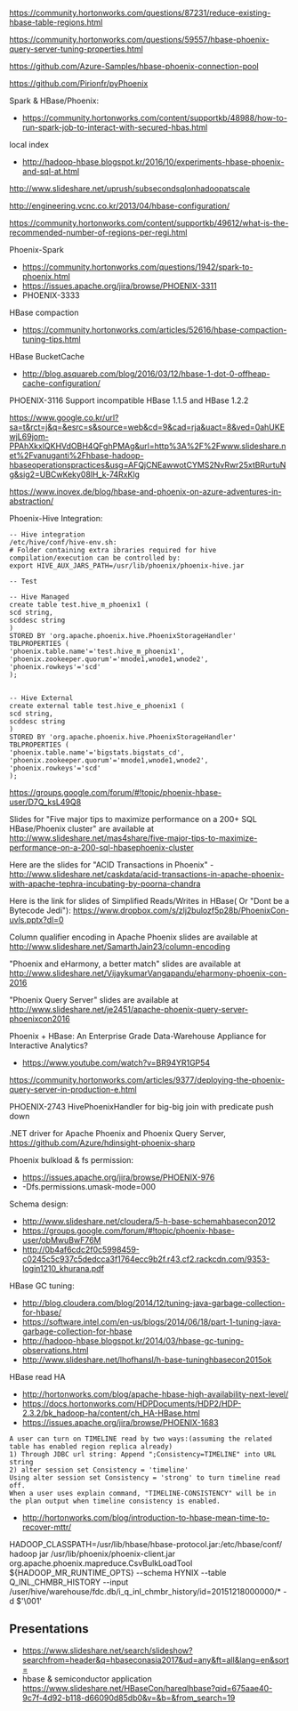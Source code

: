 https://community.hortonworks.com/questions/87231/reduce-existing-hbase-table-regions.html

https://community.hortonworks.com/questions/59557/hbase-phoenix-query-server-tuning-properties.html

https://github.com/Azure-Samples/hbase-phoenix-connection-pool

https://github.com/Pirionfr/pyPhoenix

Spark & HBase/Phoenix:
- https://community.hortonworks.com/content/supportkb/48988/how-to-run-spark-job-to-interact-with-secured-hbas.html

local index
- http://hadoop-hbase.blogspot.kr/2016/10/experiments-hbase-phoenix-and-sql-at.html

http://www.slideshare.net/uprush/subsecondsqlonhadoopatscale

http://engineering.vcnc.co.kr/2013/04/hbase-configuration/

https://community.hortonworks.com/content/supportkb/49612/what-is-the-recommended-number-of-regions-per-regi.html

Phoenix-Spark
- https://community.hortonworks.com/questions/1942/spark-to-phoenix.html
- https://issues.apache.org/jira/browse/PHOENIX-3311
- PHOENIX-3333

HBase compaction
- https://community.hortonworks.com/articles/52616/hbase-compaction-tuning-tips.html

HBase BucketCache
- http://blog.asquareb.com/blog/2016/03/12/hbase-1-dot-0-offheap-cache-configuration/

PHOENIX-3116
Support incompatible HBase 1.1.5 and HBase 1.2.2

https://www.google.co.kr/url?sa=t&rct=j&q=&esrc=s&source=web&cd=9&cad=rja&uact=8&ved=0ahUKEwjL69jom-PPAhXkxlQKHVdOBH4QFghPMAg&url=http%3A%2F%2Fwww.slideshare.net%2Fvanuganti%2Fhbase-hadoop-hbaseoperationspractices&usg=AFQjCNEawwotCYMS2NvRwr25xtBRurtuNg&sig2=UBCwKeky08lH_k-74RxKlg

https://www.inovex.de/blog/hbase-and-phoenix-on-azure-adventures-in-abstraction/

Phoenix-Hive Integration:
```
-- Hive integration
/etc/hive/conf/hive-env.sh:
# Folder containing extra ibraries required for hive compilation/execution can be controlled by:
export HIVE_AUX_JARS_PATH=/usr/lib/phoenix/phoenix-hive.jar

-- Test

-- Hive Managed
create table test.hive_m_phoenix1 (
scd string,
scddesc string
)
STORED BY 'org.apache.phoenix.hive.PhoenixStorageHandler'
TBLPROPERTIES (
'phoenix.table.name'='test.hive_m_phoenix1',
'phoenix.zookeeper.quorum'='mnode1,wnode1,wnode2',
'phoenix.rowkeys'='scd'
);


-- Hive External
create external table test.hive_e_phoenix1 (
scd string,
scddesc string
)
STORED BY 'org.apache.phoenix.hive.PhoenixStorageHandler'
TBLPROPERTIES (
'phoenix.table.name'='bigstats.bigstats_cd',
'phoenix.zookeeper.quorum'='mnode1,wnode1,wnode2',
'phoenix.rowkeys'='scd'
);
```

https://groups.google.com/forum/#!topic/phoenix-hbase-user/D7Q_ksL49Q8

Slides for "Five major tips to maximize performance on a 200+ SQL HBase/Phoenix cluster" are available at http://www.slideshare.net/mas4share/five-major-tips-to-maximize-performance-on-a-200-sql-hbasephoenix-cluster

Here are the slides for "ACID Transactions in Phoenix" - http://www.slideshare.net/caskdata/acid-transactions-in-apache-phoenix-with-apache-tephra-incubating-by-poorna-chandra

Here is the link for slides of Simplified Reads/Writes in HBase( Or "Dont be a Bytecode Jedi"): https://www.dropbox.com/s/zlj2bulozf5p28b/PhoenixCon-uvls.pptx?dl=0

Column qualifier encoding in Apache Phoenix slides are available at http://www.slideshare.net/SamarthJain23/column-encoding

"Phoenix and eHarmony, a better match" slides are available at 
http://www.slideshare.net/VijaykumarVangapandu/eharmony-phoenix-con-2016

"Phoenix Query Server" slides are available at http://www.slideshare.net/je2451/apache-phoenix-query-server-phoenixcon2016

Phoenix + HBase: An Enterprise Grade Data-Warehouse Appliance for Interactive Analytics?
- https://www.youtube.com/watch?v=BR94YR1GP54


https://community.hortonworks.com/articles/9377/deploying-the-phoenix-query-server-in-production-e.html

PHOENIX-2743 HivePhoenixHandler for big-big join with predicate push down



.NET driver for Apache Phoenix and Phoenix Query Server, https://github.com/Azure/hdinsight-phoenix-sharp


Phoenix bulkload & fs permission:
- https://issues.apache.org/jira/browse/PHOENIX-976
- -Dfs.permissions.umask-mode=000

Schema design:
- http://www.slideshare.net/cloudera/5-h-base-schemahbasecon2012
- https://groups.google.com/forum/#!topic/phoenix-hbase-user/obMwuBwF76M
- http://0b4af6cdc2f0c5998459-c0245c5c937c5dedcca3f1764ecc9b2f.r43.cf2.rackcdn.com/9353-login1210_khurana.pdf

HBase GC tuning:
- http://blog.cloudera.com/blog/2014/12/tuning-java-garbage-collection-for-hbase/
- https://software.intel.com/en-us/blogs/2014/06/18/part-1-tuning-java-garbage-collection-for-hbase
- http://hadoop-hbase.blogspot.kr/2014/03/hbase-gc-tuning-observations.html
- http://www.slideshare.net/lhofhansl/h-base-tuninghbasecon2015ok


HBase read HA
- http://hortonworks.com/blog/apache-hbase-high-availability-next-level/
- https://docs.hortonworks.com/HDPDocuments/HDP2/HDP-2.3.2/bk_hadoop-ha/content/ch_HA-HBase.html
- https://issues.apache.org/jira/browse/PHOENIX-1683
```
A user can turn on TIMELINE read by two ways:(assuming the related table has enabled region replica already)
1) Through JDBC url string: Append ";Consistency=TIMELINE" into URL string
2) alter session set Consistency = 'timeline'
Using alter session set Consistency = 'strong' to turn timeline read off.
When a user uses explain command, "TIMELINE-CONSISTENCY" will be in the plan output when timeline consistency is enabled.
```
- http://hortonworks.com/blog/introduction-to-hbase-mean-time-to-recover-mttr/



HADOOP_CLASSPATH=/usr/lib/hbase/hbase-protocol.jar:/etc/hbase/conf/ hadoop jar /usr/lib/phoenix/phoenix-client.jar org.apache.phoenix.mapreduce.CsvBulkLoadTool  ${HADOOP_MR_RUNTIME_OPTS}  --schema HYNIX  --table Q_INL_CHMBR_HISTORY  --input /user/hive/warehouse/fdc.db/i_q_inl_chmbr_history/id=20151218000000/*  -d $'\001'

## Presentations
* https://www.slideshare.net/search/slideshow?searchfrom=header&q=hbaseconasia2017&ud=any&ft=all&lang=en&sort=
* hbase & semiconductor application
https://www.slideshare.net/HBaseCon/hareqlhbase?qid=675aae40-9c7f-4d92-b118-d66090d85db0&v=&b=&from_search=19
